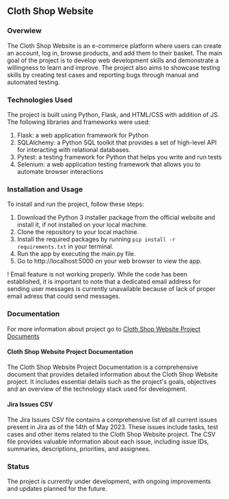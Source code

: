 ##  Cloth Shop Website ##


### Overwiew ###
The Cloth Shop Website is an e-commerce platform where users can create an account, log in, browse products, and add them to their basket. 
The main goal of the project is to develop web development skills and demonstrate a willingness to learn and improve. 
The project also aims to showcase testing skills by creating test cases and reporting bugs through manual and automated testing.

### Technologies Used ###

The project is built using Python, Flask, and HTML/CSS with addition of JS. The following libraries and frameworks were used:
1. Flask: a web application framework for Python
2. SQLAlchemy: a Python SQL toolkit that provides a set of high-level API for interacting with relational databases.
3. Pytest: a testing framework for Python that helps you write and run tests
4. Selenium: a web application testing framework that allows you to automate browser interactions

### Installation and Usage ###
To install and run the project, follow these steps:

1. Download the Python 3 installer package from the official website and install it, if not installed on your local machine.
2. Clone the repository to your local machine.
3. Install the required packages by running ```pip install -r requirements.txt``` in your terminal.
4. Run the app by executing the main.py file.
5. Go to http://localhost:5000 on your web browser to view the app.

! Email feature is not working properly. While the code has been established, it is important to note that a dedicated email address for sending user messages is currently unavailable because of lack of proper email adress that could send messages.

### Documentation ###
For more information about project go to [Cloth Shop Website Project Documents](./Documents)

#### Cloth Shop Website Project Documentation #### 

The Cloth Shop Website Project Documentation is a comprehensive document that provides detailed information about the Cloth Shop Website project. 
It includes essential details such as the project's goals, objectives and an overview of the technology stack used for development. 

#### Jira Issues CSV ####

The Jira Issues CSV file contains a comprehensive list of all current issues present in Jira as of the 14th of May 2023. These issues include tasks, test cases and other items related to the Cloth Shop Website project.
The CSV file provides valuable information about each issue, including issue IDs, summaries, descriptions, priorities, and assignees. 


### Status ###
The project is currently under development, with ongoing improvements and updates planned for the future.
